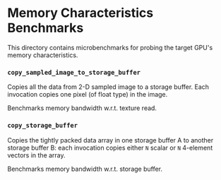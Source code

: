 # Memory Characteristics Benchmarks

This directory contains microbenchmarks for probing the target GPU's memory
characteristics.

### `copy_sampled_image_to_storage_buffer`

Copies all the data from 2-D sampled image to a storage buffer. Each invocation
copies one pixel (of float type) in the image.

Benchmarks memory bandwidth w.r.t. texture read.

### `copy_storage_buffer`

Copies the tightly packed data array in one storage buffer A to another
storage buffer B: each invocation copies either `N` scalar or `N` 4-element vectors
in the array.

Benchmarks memory bandwidth w.r.t. storage buffer.
